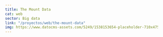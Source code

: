 ```yaml
---
title: The Mount Data
cat: web
sector: Big data
link: "/proyectos/web/the-mount-data"
img: https://www.datocms-assets.com/5249/1538153654-placeholder-710x475.png
---
```


